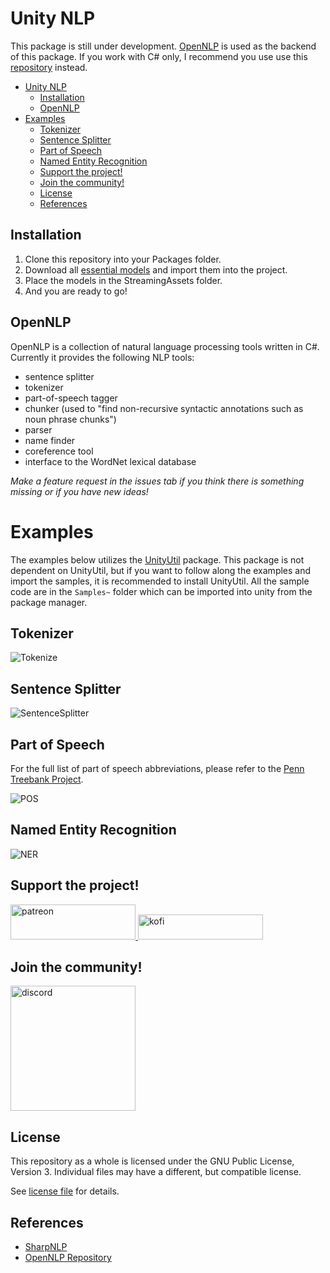 # Unity NLP

This package is still under development. [OpenNLP](https://archive.codeplex.com/?p=sharpnlp) is used as the backend of this package. If you work with C# only, I recommend you use use this [repository](https://github.com/AlexPoint/OpenNlp) instead.

- [Unity NLP](#unity-nlp)
  - [Installation](#installation)
  - [OpenNLP](#opennlp)
- [Examples](#examples)
  - [Tokenizer](#tokenizer)
  - [Sentence Splitter](#sentence-splitter)
  - [Part of Speech](#part-of-speech)
  - [Named Entity Recognition](#named-entity-recognition)
  - [Support the project!](#support-the-project)
  - [Join the community!](#join-the-community)
  - [License](#license)
  - [References](#references)

## Installation

1. Clone this repository into your Packages folder.
2. Download all [essential models](https://drive.google.com/file/d/19bD2h0LBIArczYtQMHuoqdNRuUZrWdOX/view?usp=sharing) and import them into the project.
3. Place the models in the StreamingAssets folder.
4. And you are ready to go!

## OpenNLP

OpenNLP is a collection of natural language processing tools written in C#. Currently it provides the following NLP tools:
- sentence splitter
- tokenizer
- part-of-speech tagger
- chunker (used to "find non-recursive syntactic annotations such as noun phrase chunks")
- parser
- name finder
- coreference tool
- interface to the WordNet lexical database

*Make a feature request in the issues tab if you think there is something missing or if you have new ideas!*

# Examples

The examples below utilizes the [UnityUtil](https://github.com/voxell-tech/UnityUtil) package. This package is not dependent on UnityUtil, but if you want to follow along the examples and import the samples, it is recommended to install UnityUtil. All the sample code are in the `Samples~` folder which can be imported into unity from the package manager.

## Tokenizer

![Tokenize](Pictures~/TokenizerExample.png)

## Sentence Splitter

![SentenceSplitter](Pictures~/SentenceSplitterExample.png)

## Part of Speech

For the full list of part of speech abbreviations, please refer to the [Penn Treebank Project](https://www.ling.upenn.edu/courses/Fall_2003/ling001/penn_treebank_pos.html).

![POS](Pictures~/POSTaggerExample.png)

## Named Entity Recognition

![NER](Pictures~/NamedEntityRecognitionExample.png)

## Support the project!

<a href="https://www.patreon.com/voxelltech" target="_blank">
  <img src="https://teaprincesschronicles.files.wordpress.com/2020/03/support-me-on-patreon.png" alt="patreon" width="200px" height="56px"/>
</a>

<a href ="https://ko-fi.com/voxelltech" target="_blank">
  <img src="https://uploads-ssl.webflow.com/5c14e387dab576fe667689cf/5cbed8a4cf61eceb26012821_SupportMe_red.png" alt="kofi" width="200px" height="40px"/>
</a>

## Join the community!

<a href ="https://discord.gg/WDBnuNH" target="_blank">
  <img src="https://gist.githubusercontent.com/nixon-voxell/e7ba303906080ffdf65b106f684801b5/raw/65b0338d5f4e82f700d3c9f14ec9fc62f3fd278e/JoinVXDiscord.svg" alt="discord" width="200px" height="200px"/>
</a>


## License

This repository as a whole is licensed under the GNU Public License, Version 3. Individual files may have a different, but compatible license.

See [license file](./LICENSE) for details.

## References

- [SharpNLP](https://archive.codeplex.com/?p=sharpnlp)
- [OpenNLP Repository](https://github.com/AlexPoint/OpenNlp)
